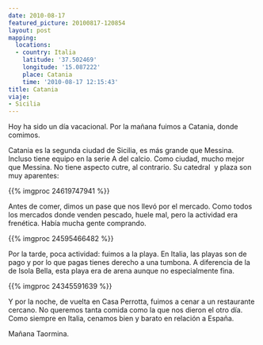 ```yaml
---
date: 2010-08-17
featured_picture: 20100817-120854
layout: post
mapping:
  locations:
  - country: Italia
    latitude: '37.502469'
    longitude: '15.087222'
    place: Catania
    time: '2010-08-17 12:15:43'
title: Catania
viaje:
- Sicilia
---
```


Hoy ha sido un día vacacional. Por la mañana fuimos a Catania, donde comimos.

Catania es la segunda ciudad de Sicilia, es más grande que Messina. Incluso tiene equipo en la serie A del calcio. Como ciudad, mucho mejor que Messina. No tiene aspecto cutre, al contrario. Su catedral  y plaza son muy aparentes:

{{% imgproc 24619747941 %}}

Antes de comer, dimos un pase que nos llevó por el mercado. Como todos los mercados donde venden pescado, huele mal, pero la actividad era frenética. Había mucha gente comprando.

{{% imgproc 24595466482 %}}

Por la tarde, poca actividad: fuimos a la playa. En Italia, las playas son de pago y por lo que pagas tienes derecho a una tumbona. A diferencia de la de Isola Bella, esta playa era de arena aunque no especialmente fina.

{{% imgproc 24345591639 %}}

Y por la noche, de vuelta en Casa Perrotta, fuimos a cenar a un restaurante cercano. No queremos tanta comida como la que nos dieron el otro día. Como siempre en Italia, cenamos bien y barato en relación a España.

Mañana Taormina.